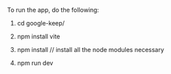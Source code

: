 To run the app, do the following:

1. cd google-keep/

2. npm install vite

3. npm install // install all the node modules necessary

4. npm run dev
